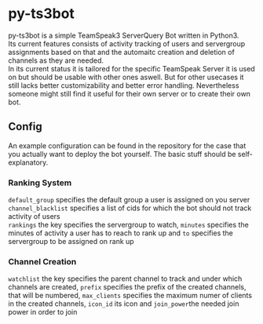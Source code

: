 # py-ts3bot
py-ts3bot is a simple TeamSpeak3 ServerQuery Bot written in Python3.  
Its current features consists of activity tracking of users and servergroup assignments based on that and the automaitc creation and deletion of channels as they are needed.  
In its current status it is tailored for the specific TeamSpeak Server it is used on but should be usable with other ones aswell. But for other usecases it still lacks better customizability and better error handling. Nevertheless someone might still find it useful for their own server or to create their own bot.


## Config  
An example configuration can be found in the repository for the case that you actually want to deploy the bot yourself. The basic stuff should be self-explanatory.

### Ranking System
`default_group` specifies the default group a user is assigned on you server  
`channel_blacklist` specifies a list of cids for which the bot should not track activity of users  
`rankings` the key specifies the servergroup to watch, `minutes` specifies the minutes of activity a user has to reach to rank up and `to` specifies the servergroup to be assigned on rank up

### Channel Creation
`watchlist` the key specifies the parent channel to track and under which channels are created, `prefix` specifies the prefix of the created channels, that will be numbered, `max_clients` specifies the maximum numer of clients in the created channels, `icon_id` its icon and `join_power`the needed join power in order to join
